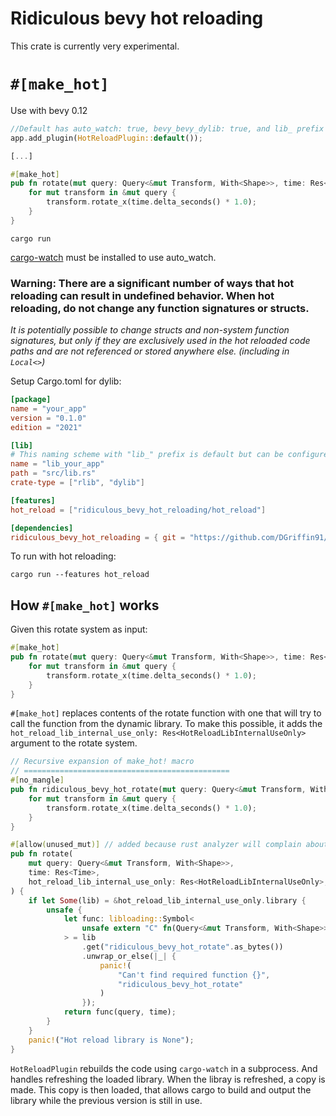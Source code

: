 # Ridiculous bevy hot reloading

This crate is currently very experimental.

# `#[make_hot]`

Use with bevy 0.12
```rs
//Default has auto_watch: true, bevy_bevy_dylib: true, and lib_ prefix
app.add_plugin(HotReloadPlugin::default());

[...]

#[make_hot]
pub fn rotate(mut query: Query<&mut Transform, With<Shape>>, time: Res<Time>) {
    for mut transform in &mut query {
        transform.rotate_x(time.delta_seconds() * 1.0);
    }
}
```

```
cargo run
```

[cargo-watch](https://crates.io/crates/cargo-watch) must be installed to use auto_watch.

### Warning: There are a significant number of ways that hot reloading can result in undefined behavior. When hot reloading, do not change any function signatures or structs.
*It is potentially possible to change structs and non-system function signatures, but only if they are exclusively used in the hot reloaded code paths and are not referenced or stored anywhere else. (including in `Local<>`)*



Setup Cargo.toml for dylib:
```toml
[package]
name = "your_app"
version = "0.1.0"
edition = "2021"

[lib]
# This naming scheme with "lib_" prefix is default but can be configured with HotReload::library_name.
name = "lib_your_app" 
path = "src/lib.rs"
crate-type = ["rlib", "dylib"]

[features]
hot_reload = ["ridiculous_bevy_hot_reloading/hot_reload"]

[dependencies]
ridiculous_bevy_hot_reloading = { git = "https://github.com/DGriffin91/ridiculous_bevy_hot_reloading" } 
```

To run with hot reloading:

```shell
cargo run --features hot_reload
```

## How `#[make_hot]` works
Given this rotate system as input:
```rs
#[make_hot]
pub fn rotate(mut query: Query<&mut Transform, With<Shape>>, time: Res<Time>) {
    for mut transform in &mut query {
        transform.rotate_x(time.delta_seconds() * 1.0);
    }
}
```

`#[make_hot]` replaces contents of the rotate function with one that will try to call the function from the dynamic library. To make this possible, it adds the `hot_reload_lib_internal_use_only: Res<HotReloadLibInternalUseOnly>` argument to the rotate system.

```rs
// Recursive expansion of make_hot! macro
// ==============================================
#[no_mangle]
pub fn ridiculous_bevy_hot_rotate(mut query: Query<&mut Transform, With<Shape>>, time: Res<Time>) {
    for mut transform in &mut query {
        transform.rotate_x(time.delta_seconds() * 1.0);
    }
}

#[allow(unused_mut)] // added because rust analyzer will complain about the mut on `mut query: Query<`
pub fn rotate(
    mut query: Query<&mut Transform, With<Shape>>,
    time: Res<Time>,
    hot_reload_lib_internal_use_only: Res<HotReloadLibInternalUseOnly>,
) {
    if let Some(lib) = &hot_reload_lib_internal_use_only.library {
        unsafe {
            let func: libloading::Symbol<
                unsafe extern "C" fn(Query<&mut Transform, With<Shape>>, Res<Time>),
            > = lib
                .get("ridiculous_bevy_hot_rotate".as_bytes())
                .unwrap_or_else(|_| {
                    panic!(
                        "Can't find required function {}",
                        "ridiculous_bevy_hot_rotate"
                    )
                });
            return func(query, time);
        }
    }
    panic!("Hot reload library is None");
}
```

`HotReloadPlugin` rebuilds the code using `cargo-watch` in a subprocess. And handles refreshing the loaded library. When the libray is refreshed, a copy is made. This copy is then loaded, that allows cargo to build and output the library while the previous version is still in use.

